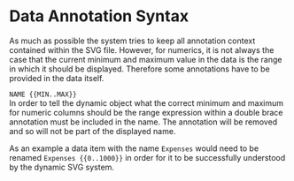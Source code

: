 <!-- {% raw %} -->

# Data Annotation Syntax

As much as possible the system tries to keep all annotation context contained within the SVG file. However, for numerics, it is not always the case that the current minimum and maximum value in the data is the range in which it should be displayed. Therefore some annotations have to be provided in the data itself.

`NAME {{MIN..MAX}}` <br/>
In order to tell the dynamic object what the correct minimum and maximum for numeric columns should be the range expression within a double brace annotation must be included in the name. The annotation will be removed and so will not be part of the displayed name.

As an example a data item with the name `Expenses` would need to be renamed `Expenses {{0..1000}}` in order for it to be successfully understood by the dynamic SVG system.

<!-- {% endraw %} -->

